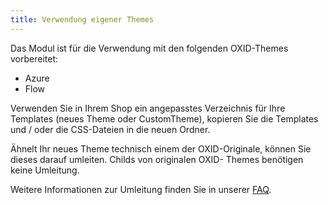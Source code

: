```yaml
---
title: Verwendung eigener Themes
---
```


Das Modul ist für die Verwendung mit den folgenden OXID-Themes vorbereitet:

* Azure
* Flow

Verwenden Sie in Ihrem Shop ein angepasstes Verzeichnis für Ihre Templates (neues Theme oder CustomTheme), kopieren Sie die Templates  und / oder die CSS-Dateien in die neuen Ordner. 

Ähnelt Ihr neues Theme technisch einem der OXID-Originale, können Sie dieses darauf umleiten. Childs von originalen OXID- Themes benötigen keine Umleitung.

Weitere Informationen zur Umleitung finden Sie in unserer [FAQ](https://faq.d3data.de/oxid-eshop/module-oxid-eshop/anpassungen/template-bloecke-dem-eigenen-theme-zuordnen/).